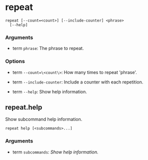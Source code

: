# repeat

<!-- Generated by swift-argument-parser -->

```
repeat [--count=<count>] [--include-counter] <phrase>
  [--help]
```

### Arguments

- term `phrase`:
The phrase to repeat.

### Options

- term `--count=\<count\>`:
How many times to repeat 'phrase'.

- term `--include-counter`:
Include a counter with each repetition.

- term `--help`:
Show help information.

## repeat.help

Show subcommand help information.

```
repeat help [<subcommands>...]
```

### Arguments

- term `subcommands`:
*Show help information.*
